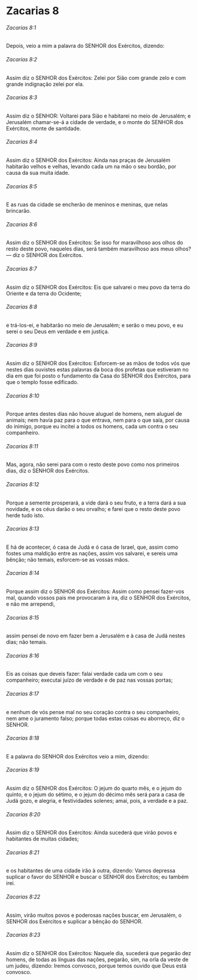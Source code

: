 # Zacarias 8

###### Zacarias 8:1

Depois, veio a mim a palavra do SENHOR dos Exércitos, dizendo:

###### Zacarias 8:2

Assim diz o SENHOR dos Exércitos: Zelei por Sião com grande zelo e com grande indignação zelei por ela.

###### Zacarias 8:3

Assim diz o SENHOR: Voltarei para Sião e habitarei no meio de Jerusalém; e Jerusalém chamar-se-á a cidade de verdade, e o monte do SENHOR dos Exércitos, monte de santidade.

###### Zacarias 8:4

Assim diz o SENHOR dos Exércitos: Ainda nas praças de Jerusalém habitarão velhos e velhas, levando cada um na mão o seu bordão, por causa da sua muita idade.

###### Zacarias 8:5

E as ruas da cidade se encherão de meninos e meninas, que nelas brincarão.

###### Zacarias 8:6

Assim diz o SENHOR dos Exércitos: Se isso for maravilhoso aos olhos do resto deste povo, naqueles dias, será também maravilhoso aos meus olhos? — diz o SENHOR dos Exércitos.

###### Zacarias 8:7

Assim diz o SENHOR dos Exércitos: Eis que salvarei o meu povo da terra do Oriente e da terra do Ocidente;

###### Zacarias 8:8

e trá-los-ei, e habitarão no meio de Jerusalém; e serão o meu povo, e eu serei o seu Deus em verdade e em justiça.

###### Zacarias 8:9

Assim diz o SENHOR dos Exércitos: Esforcem-se as mãos de todos vós que nestes dias ouvistes estas palavras da boca dos profetas que estiveram no dia em que foi posto o fundamento da Casa do SENHOR dos Exércitos, para que o templo fosse edificado.

###### Zacarias 8:10

Porque antes destes dias não houve aluguel de homens, nem aluguel de animais; nem havia paz para o que entrava, nem para o que saía, por causa do inimigo, porque eu incitei a todos os homens, cada um contra o seu companheiro.

###### Zacarias 8:11

Mas, agora, não serei para com o resto deste povo como nos primeiros dias, diz o SENHOR dos Exércitos.

###### Zacarias 8:12

Porque a semente prosperará, a vide dará o seu fruto, e a terra dará a sua novidade, e os céus darão o seu orvalho; e farei que o resto deste povo herde tudo isto.

###### Zacarias 8:13

E há de acontecer, ó casa de Judá e ó casa de Israel, que, assim como fostes uma maldição entre as nações, assim vos salvarei, e sereis uma bênção; não temais, esforcem-se as vossas mãos.

###### Zacarias 8:14

Porque assim diz o SENHOR dos Exércitos: Assim como pensei fazer-vos mal, quando vossos pais me provocaram à ira, diz o SENHOR dos Exércitos, e não me arrependi,

###### Zacarias 8:15

assim pensei de novo em fazer bem a Jerusalém e à casa de Judá nestes dias; não temais.

###### Zacarias 8:16

Eis as coisas que deveis fazer: falai verdade cada um com o seu companheiro; executai juízo de verdade e de paz nas vossas portas;

###### Zacarias 8:17

e nenhum de vós pense mal no seu coração contra o seu companheiro, nem ame o juramento falso; porque todas estas coisas eu aborreço, diz o SENHOR.

###### Zacarias 8:18

E a palavra do SENHOR dos Exércitos veio a mim, dizendo:

###### Zacarias 8:19

Assim diz o SENHOR dos Exércitos: O jejum do quarto mês, e o jejum do quinto, e o jejum do sétimo, e o jejum do décimo mês será para a casa de Judá gozo, e alegria, e festividades solenes; amai, pois, a verdade e a paz.

###### Zacarias 8:20

Assim diz o SENHOR dos Exércitos: Ainda sucederá que virão povos e habitantes de muitas cidades;

###### Zacarias 8:21

e os habitantes de uma cidade irão à outra, dizendo: Vamos depressa suplicar o favor do SENHOR e buscar o SENHOR dos Exércitos; eu também irei.

###### Zacarias 8:22

Assim, virão muitos povos e poderosas nações buscar, em Jerusalém, o SENHOR dos Exércitos e suplicar a bênção do SENHOR.

###### Zacarias 8:23

Assim diz o SENHOR dos Exércitos: Naquele dia, sucederá que pegarão dez homens, de todas as línguas das nações, pegarão, sim, na orla da veste de um judeu, dizendo: Iremos convosco, porque temos ouvido que Deus está convosco.

